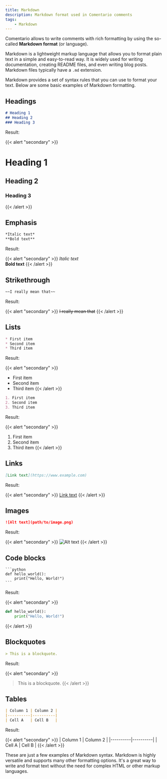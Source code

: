 ```yaml
---
title: Markdown
description: Markdown format used in Comentario comments
tags:
    - Markdown
---
```


Comentario allows to write comments with rich formatting by using the so-called **Markdown format** (or language).

<!--more-->

Markdown is a lightweight markup language that allows you to format plain text in a simple and easy-to-read way. It is widely used for writing documentation, creating README files, and even writing blog posts. Markdown files typically have a `.md` extension.

Markdown provides a set of syntax rules that you can use to format your text. Below are some basic examples of Markdown formatting.

## Headings

```md
# Heading 1
## Heading 2
### Heading 3
```

Result:

{{< alert "secondary" >}}
# Heading 1
## Heading 2
### Heading 3
{{< /alert >}}


## Emphasis

```md
*Italic text*
**Bold text**
```

Result:

{{< alert "secondary" >}}
*Italic text*\
**Bold text**
{{< /alert >}}


## Strikethrough

```md
~~I really mean that~~
```

Result:

{{< alert "secondary" >}}
~~I really mean that~~
{{< /alert >}}


## Lists

```md
* First item
* Second item
* Third item
```

Result:

{{< alert "secondary" >}}
* First item
* Second item
* Third item
{{< /alert >}}

```md
1. First item
2. Second item
3. Third item
```

Result:

{{< alert "secondary" >}}
1. First item
2. Second item
3. Third item
{{< /alert >}}

## Links


```md
[Link text](https://www.example.com)
```

Result:

{{< alert "secondary" >}}
[Link text](https://www.example.com)
{{< /alert >}}


## Images

```md
![Alt text](path/to/image.png)
```

Result:

{{< alert "secondary" >}}
![Alt text](/img/docs-logo.png)
{{< /alert >}}


## Code blocks

    ```python
    def hello_world():
        print("Hello, World!")
    ```

Result:

{{< alert "secondary" >}}
```python
def hello_world():
    print("Hello, World!")
```
{{< /alert >}}


## Blockquotes

```md
> This is a blockquote.
```

Result:

{{< alert "secondary" >}}
> This is a blockquote.
{{< /alert >}}


## Tables

```md
| Column 1 | Column 2 |
|----------|----------|
| Cell A   | Cell B   |
```

Result:

{{< alert "secondary" >}}
| Column 1 | Column 2 |
|----------|----------|
| Cell A   | Cell B   |
{{< /alert >}}

These are just a few examples of Markdown syntax. Markdown is highly versatile and supports many other formatting options. It's a great way to write and format text without the need for complex HTML or other markup languages.
